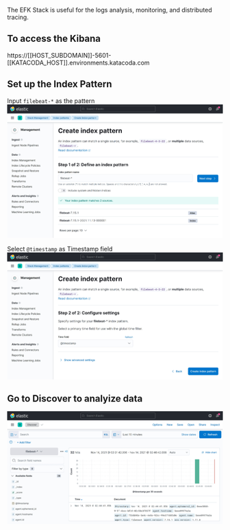 The EFK Stack is useful for the logs analysis, monitoring, and distributed tracing.

## To access the Kibana
https://[[HOST_SUBDOMAIN]]-5601-[[KATACODA_HOST]].environments.katacoda.com

## Set up the Index Pattern

Input `filebeat-*` as the pattern
![efk-index-pattern](./assets/efk-index-pattern.png)

Select `@timestamp` as Timestamp field
![efk-timestamp](./assets/efk-timestamp.png)

## Go to Discover to analyize data

![efk-discover](./assets/efk-discover.png)